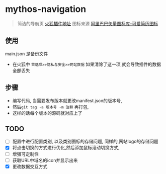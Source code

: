 # mythos-navigation
> 简洁的导航页  [火狐插件地址](https://addons.mozilla.org/zh-CN/firefox/addon/kuangcp-nav/)
> 图标来源 [阿里巴巴矢量图标库-可爱简历图标](http://www.iconfont.cn/collections/detail?spm=a313x.7781069.1998910419.d9df05512&cid=8077)


## 使用
main.json 是备份文件

- 在火狐中 `首选项>>隐私与安全>>网站数据` 如果清除了这一项,就会导致插件的数据全部丢失


## 步骤
- 编写代码, 当需要发布版本就更改manifest.json的版本号, 
- 然后`git tag -a 版本号 -m 注释` 再打包, 
- 这样的话每个版本的源码就对应上了

## TODO
- [ ] 配置中进行配置类别, 以及类别图标的存储问题, 同样的,网站logo的存储问题
- [X] 将点击切换的方式进行优化,然后添加鼠标滚动切换方式,
- [ ] 增强可定制性
- [ ] 获取URL中域名的icon并显示出来
- [X] 更改数据交互方式
